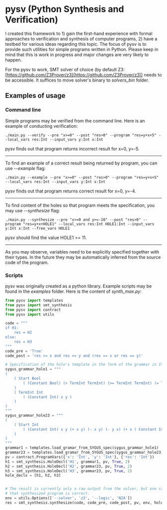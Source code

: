 # pysv (Python Synthesis and Verification)

I created this framework to 1) gain the first-hand experience with formal approaches to verification and synthesis of computer programs, 2) have a testbed for various ideas regarding this topic. The focus of pysv is to provide such utilities for simple programs written in Python. Please keep in mind that this is work in progress and major changes are very likely to happen.

For the pysv to work, SMT solver of choice (by default Z3: [https://github.com/Z3Prover/z3](https://github.com/Z3Prover/z3)) needs to be accessible. It suffices to move solver's binary to *solvers_bin* folder.


## Examples of usage
### Command line
Simple programs may be verified from the command line. Here is an example of conducting verification:

`./main.py --verify --pre "x>=0" --post "res>0" --program "res=y+x+5" --local_vars res:Int --input_vars y:Int x:Int`

pysv finds out that program returns incorrect result for x=0, y=-5.

----

To find an example of a correct result being returned by program, you can use *--example* flag:

`./main.py --example --pre "x>=0" --post "res>0" --program "res=y+x+5" --local_vars res:Int --input_vars y:Int x:Int`

pysv finds out that program returns correct result for x=0, y=-4.

----

To find content of the holes so that program meets the specification, you may use *--synthesize* flag:

`./main.py --synthesize --pre "x>=0 and y>=-10" --post "res>0" --program "res=y+x+HOLE1" --local_vars res:Int HOLE1:Int --input_vars y:Int x:Int --free_vars HOLE1
`

pysv should find the value HOLE1 >= 11.

----

As you may observe, variables need to be explicitly specified together with their types. In the future they may be automatically inferred from the source code of the program.


### Scripts
pysv was originally created as a python library. Example scripts may be found in the *examples* folder. Here is the content of *synth_max.py*:
```python
from pysv import templates
from pysv import smt_synthesis
from pysv import contract
from pysv import utils

code = """
if H1:
    res = H2
else:
    res = H3
"""
code_pre = 'True'
code_post = 'res >= x and res >= y and (res == x or res == y)'

# Specification of the hole's template in the form of the grammar in SYGUS format.
sygus_grammar_hole1 = """
(
    ( Start Bool
        ( (Constant Bool) (> TermInt TermInt) (>= TermInt TermInt) (= TermInt TermInt) (<= TermInt TermInt) (< TermInt TermInt) )
    )
    ( TermInt Int
        ( (Constant Int) x y )
    )
)
"""
sygus_grammar_hole23 = """
(
    ( Start Int
        ( (Constant Int) x y (+ x y) (- x y) (- y x) (+ x ( Constant Int )) (+ y ( Constant Int )) )
    )
)
"""
grammar1 = templates.load_gramar_from_SYGUS_spec(sygus_grammar_hole1)
grammar23 = templates.load_gramar_from_SYGUS_spec(sygus_grammar_hole23)
pv = contract.ProgramVars({'x': 'Int', 'y': 'Int'}, {'res': 'Int'})
h1 = smt_synthesis.HoleDecl('H1', grammar1, pv, True, 2)
h2 = smt_synthesis.HoleDecl('H2', grammar23, pv, True, 2)
h3 = smt_synthesis.HoleDecl('H3', grammar23, pv, True, 2)
hole_decls = [h1, h2, h3]


# The result is currently only a raw output from the solver, but one can verify from the model
# that synthesized program is correct.
env = utils.Options(['--solver', 'z3', '--logic', 'NIA'])
res = smt_synthesis.synthesize(code, code_pre, code_post, pv, env, hole_decls)
```
